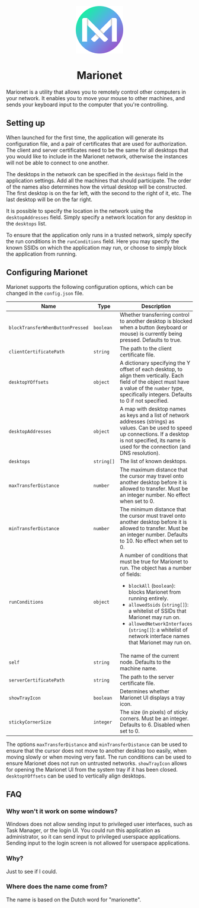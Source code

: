 <div align="center">
    <img width="128" height="128" src="art/logo.png">
    <h1>Marionet</h1>
</div>

Marionet is a utility that allows you to remotely control other computers in your network. It enables you to move your mouse to other machines, and sends your keyboard input to the computer that you're controlling.

## Setting up

When launched for the first time, the application will generate its configuration file, and a pair of certificates that are used for authorization. The client and server certificates need to be the same for all desktops that you would like to include in the Marionet network, otherwise the instances will not be able to connect to one another.

The desktops in the network can be specified in the `desktops` field in the application settings. Add all the machines that should participate. The order of the names also determines how the virtual desktop will be constructed. The first desktop is on the far left, with the second to the right of it, etc. The last desktop will be on the far right.

It is possible to specify the location in the network using the `desktopAddresses` field. Simply specify a network location for any desktop in the `desktops` list.

To ensure that the application only runs in a trusted network, simply specify the run conditions in the `runConditions` field. Here you may specify the known SSIDs on which the application may run, or choose to simply block the application from running.

## Configuring Marionet

Marionet supports the following configuration options, which can be changed in the `config.json` file.

| Name | Type | Description |
|---|---|---|
| `blockTransferWhenButtonPressed` | `boolean` | Whether transferring control to another desktop is blocked when a button (keyboard or mouse) is currently being pressed. Defaults to true. |
| `clientCertificatePath` | `string` | The path to the client certificate file. |
| `desktopYOffsets` | `object` | A dictionary specifying the Y offset of each desktop, to align them vertically. Each field of the object must have a value of the `number` type, specifically integers. Defaults to 0 if not specified. |
| `desktopAddresses` | `object` | A map with desktop names as keys and a list of network addresses (strings) as values. Can be used to speed up connections. If a desktop is not specified, its name is used for the connection (and DNS resolution). |
| `desktops` | `string[]` | The list of known desktops. |
| `maxTransferDistance` | `number` | The maximum distance that the cursor may travel onto another desktop before it is allowed to transfer. Must be an integer number. No effect when set to 0. |
| `minTransferDistance` | `number` | The minimum distance that the cursor must travel onto another desktop before it is allowed to transfer. Must be an integer number. Defaults to 10. No effect when set to 0. |
| `runConditions` | `object` | A number of conditions that must be true for Marionet to run. The object has a number of fields: <ul><li>`blockAll` (`boolean`): blocks Marionet from running entirely.</li><li>`allowedSsids` (`string[]`): a whitelist of SSIDs that Marionet may run on.</li><li>`allowedNetworkInterfaces` (`string[]`): a whitelist of network interface names that Marionet may run on.</li></ul> |
| `self` | `string` | The name of the current node. Defaults to the machine name. |
| `serverCertificatePath` | `string` | The path to the server certificate file. |
| `showTrayIcon` | `boolean` | Determines whether Marionet UI displays a tray icon. |
| `stickyCornerSize` | `integer` | The size (in pixels) of sticky corners. Must be an integer. Defaults to 6. Disabled when set to 0. |

The options `maxTransferDistance` and `minTransferDistance` can be used to ensure that the cursor does not move to another desktop too easily, when moving slowly or when moving very fast. The run conditions can be used to ensure Marionet does not run on untrusted networks. `showTrayIcon` allows for opening the Marionet UI from the system tray if it has been closed. `desktopYOffsets` can be used to vertically align desktops.

## FAQ

### Why won't it work on some windows?

Windows does not allow sending input to privileged user interfaces, such as Task Manager, or the login UI. You could run this application as administrator, so it can send input to privileged userspace applications. Sending input to the login screen is not allowed for userspace applications.

### Why?

Just to see if I could.

### Where does the name come from?

The name is based on the Dutch word for "marionette".
